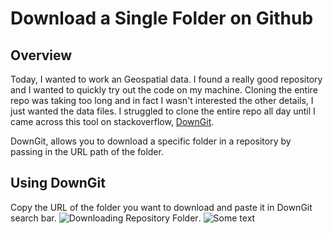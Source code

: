 # Download a Single Folder on Github
## Overview
Today, I wanted to work an Geospatial data. I found a really good repository and I wanted to quickly try out the code on my machine.
Cloning the entire repo was taking too long and in fact I wasn't interested the other details, I just wanted the data files. I struggled to 
clone the entire repo all day until I came across this tool on stackoverflow, [DownGit](https://minhaskamal.github.io/DownGit).

DownGit, allows you to download a specific folder in a repository by passing in the URL path of the folder.

## Using DownGit
Copy the URL of the folder you want to download and paste it in DownGit search bar.
![Downloading Repository Folder](\_images\downgit.PNG "Downloading Repository Folder").
![Some text]({{site.url}}{{site.baseurl}}/_images/downgit.PNG)

